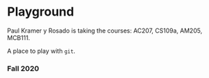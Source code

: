 # Playground

Paul Kramer y Rosado is taking the courses: AC207, CS109a, AM205, MCB111.

A place to play with `git`.

### Fall 2020
